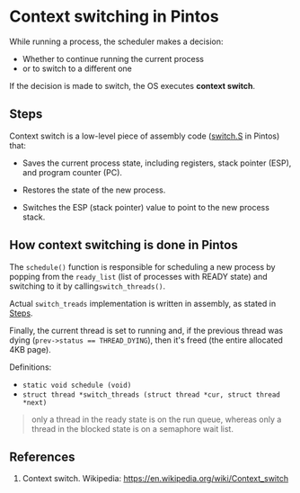 # Context switching in Pintos

While running a process, the scheduler makes a decision:

- Whether to continue running the current process
- or to switch to a different one

If the decision is made to switch, the OS executes **context switch**.

## Steps

Context switch is a low-level piece of assembly code ([switch.S](../src/threads/switch.S) in
Pintos) that:

- Saves the current process state, including registers, stack pointer (ESP), and program counter
  (PC).

- Restores the state of the new process.

- Switches the ESP (stack pointer) value to point to the new process stack.

## How context switching is done in Pintos

The `schedule()` function is responsible for scheduling a new process by popping from the
`ready_list` (list of processes with READY state) and switching to it by calling`switch_threads()`.

Actual `switch_treads` implementation is written in assembly, as stated in [Steps](#steps).

Finally, the current thread is set to running and, if the previous thread was dying
(`prev->status == THREAD_DYING`), then it's freed (the entire allocated 4KB page).

Definitions:

- `static void schedule (void)`
- `struct thread *switch_threads (struct thread *cur, struct thread *next)`

> only a thread in the
> ready state is on the run queue, whereas only a thread in the
> blocked state is on a semaphore wait list.

## References

1. Context switch. Wikipedia: <https://en.wikipedia.org/wiki/Context_switch>
